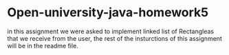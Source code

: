 # Open-university-java-homework5
in this assignment we were asked to implement linked list of Rectangleas that we receive from the user, the rest of the insturctions of this assignment will be in the readme file.
